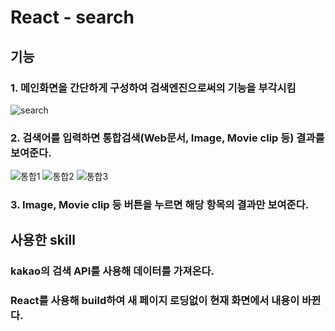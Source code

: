 # React - search

## 기능
### 1. 메인화면을 간단하게 구성하여 검색엔진으로써의 기능을 부각시킴
![search](https://user-images.githubusercontent.com/80312556/125029861-378b7e80-e0c5-11eb-971e-4a43c9bea1ac.PNG)


### 2. 검색어를 입력하면 통합검색(Web문서, Image, Movie clip 등) 결과를 보여준다.
![통합1](https://user-images.githubusercontent.com/80312556/125029954-5f7ae200-e0c5-11eb-868a-35b179e90aff.PNG)
![통합2](https://user-images.githubusercontent.com/80312556/125029959-60ac0f00-e0c5-11eb-8021-c0dff8eb6694.PNG)
![통합3](https://user-images.githubusercontent.com/80312556/125029961-6144a580-e0c5-11eb-9340-97184e3a0f42.PNG)


### 3. Image, Movie clip 등 버튼을 누르면 해당 항목의 결과만 보여준다.


## 사용한 skill
### kakao의 검색 API를 사용해 데이터를 가져온다.
### React를 사용해 build하여 새 페이지 로딩없이 현재 화면에서 내용이 바뀐다.
